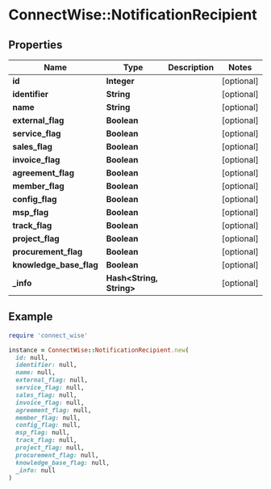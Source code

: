 # ConnectWise::NotificationRecipient

## Properties

| Name | Type | Description | Notes |
| ---- | ---- | ----------- | ----- |
| **id** | **Integer** |  | [optional] |
| **identifier** | **String** |  | [optional] |
| **name** | **String** |  | [optional] |
| **external_flag** | **Boolean** |  | [optional] |
| **service_flag** | **Boolean** |  | [optional] |
| **sales_flag** | **Boolean** |  | [optional] |
| **invoice_flag** | **Boolean** |  | [optional] |
| **agreement_flag** | **Boolean** |  | [optional] |
| **member_flag** | **Boolean** |  | [optional] |
| **config_flag** | **Boolean** |  | [optional] |
| **msp_flag** | **Boolean** |  | [optional] |
| **track_flag** | **Boolean** |  | [optional] |
| **project_flag** | **Boolean** |  | [optional] |
| **procurement_flag** | **Boolean** |  | [optional] |
| **knowledge_base_flag** | **Boolean** |  | [optional] |
| **_info** | **Hash&lt;String, String&gt;** |  | [optional] |

## Example

```ruby
require 'connect_wise'

instance = ConnectWise::NotificationRecipient.new(
  id: null,
  identifier: null,
  name: null,
  external_flag: null,
  service_flag: null,
  sales_flag: null,
  invoice_flag: null,
  agreement_flag: null,
  member_flag: null,
  config_flag: null,
  msp_flag: null,
  track_flag: null,
  project_flag: null,
  procurement_flag: null,
  knowledge_base_flag: null,
  _info: null
)
```

